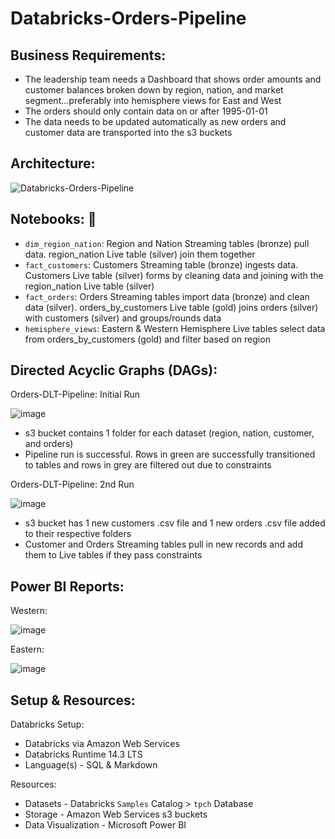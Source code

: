 # Databricks-Orders-Pipeline

## Business Requirements: 
  * The leadership team needs a Dashboard that shows order amounts and customer balances broken down by region, nation, and market segment...preferably into hemisphere views for East and West
  * The orders should only contain data on or after 1995-01-01
  * The data needs to be updated automatically as new orders and customer data are transported into the s3 buckets

## Architecture:
![Databricks-Orders-Pipeline](https://github.com/tKetelhut95/Databricks-Orders-Pipeline/assets/16889892/40b0bb2b-3c86-4acd-b097-32568a584fb3)


## Notebooks: 📔 

* `dim_region_nation`: Region and Nation Streaming tables (bronze) pull data. region_nation Live table (silver) join them together
* `fact_customers`: Customers Streaming table (bronze) ingests data. Customers Live table (silver) forms by cleaning data and joining with the region_nation Live table (silver)
* `fact_orders`: Orders Streaming tables import data (bronze) and clean data (silver). orders_by_customers Live table (gold) joins orders (silver) with customers (silver) and groups/rounds data
* `hemisphere_views`: Eastern & Western Hemisphere Live tables select data from orders_by_customers (gold) and filter based on region

## Directed Acyclic Graphs (DAGs):

Orders-DLT-Pipeline: Initial Run

![image](https://github.com/tKetelhut95/Databricks-Orders-Pipeline/assets/16889892/609ebd23-912c-4a52-a599-46c709b25c59)
   * s3 bucket contains 1 folder for each dataset (region, nation, customer, and orders)
   * Pipeline run is successful. Rows in green are successfully transitioned to tables and rows in grey are filtered out due to constraints

Orders-DLT-Pipeline: 2nd Run

![image](https://github.com/tKetelhut95/Databricks-Orders-Pipeline/assets/16889892/61d5b937-30fa-483d-915e-661c3ed2e37a)
   * s3 bucket has 1 new customers .csv file and 1 new orders .csv file added to their respective folders
   * Customer and Orders Streaming tables pull in new records and add them to Live tables if they pass constraints

## Power BI Reports:

   Western:

![image](https://github.com/tKetelhut95/Databricks-Orders-Pipeline/assets/16889892/a559132e-722e-4321-9835-57880f52c04e)

   Eastern:
   
![image](https://github.com/tKetelhut95/Databricks-Orders-Pipeline/assets/16889892/6336e8af-199a-4b46-92bb-b76443f07ade)

## Setup & Resources:

Databricks Setup:
   * Databricks via Amazon Web Services 
   * Databricks Runtime 14.3 LTS
   * Language(s) - SQL & Markdown

Resources:
   * Datasets - Databricks `Samples` Catalog > `tpch` Database
   * Storage - Amazon Web Services s3 buckets
   * Data Visualization - Microsoft Power BI
   
   

